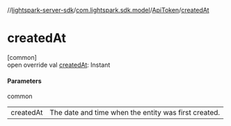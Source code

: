 //[lightspark-server-sdk](../../../index.md)/[com.lightspark.sdk.model](../index.md)/[ApiToken](index.md)/[createdAt](created-at.md)

# createdAt

[common]\
open override val [createdAt](created-at.md): Instant

#### Parameters

common

| | |
|---|---|
| createdAt | The date and time when the entity was first created. |
